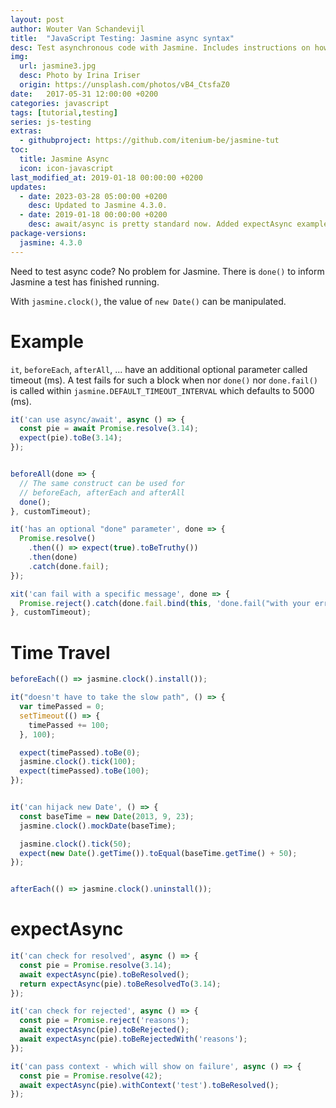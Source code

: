 ```yaml
---
layout: post
author: Wouter Van Schandevijl
title:  "JavaScript Testing: Jasmine async syntax"
desc: Test asynchronous code with Jasmine. Includes instructions on how to use ES2017 async/await.
img:
  url: jasmine3.jpg
  desc: Photo by Irina Iriser
  origin: https://unsplash.com/photos/vB4_CtsfaZ0
date:   2017-05-31 12:00:00 +0200
categories: javascript
tags: [tutorial,testing]
series: js-testing
extras:
  - githubproject: https://github.com/itenium-be/jasmine-tut
toc:
  title: Jasmine Async
  icon: icon-javascript
last_modified_at: 2019-01-18 00:00:00 +0200
updates:
  - date: 2023-03-28 05:00:00 +0200
    desc: Updated to Jasmine 4.3.0.
  - date: 2019-01-18 00:00:00 +0200
    desc: await/async is pretty standard now. Added expectAsync examples.
package-versions:
  jasmine: 4.3.0
---
```


Need to test async code? No problem for Jasmine. 
There is `done()` to inform Jasmine a test has finished running.

With `jasmine.clock()`, the value of `new Date()` can be manipulated.

<!--more-->


# Example

`it`, `beforeEach`, `afterAll`, ... have an additional optional parameter called timeout (ms).
A test fails for such a block when nor `done()` nor `done.fail()` is called within 
`jasmine.DEFAULT_TIMEOUT_INTERVAL` which defaults to 5000 (ms).

```js
it('can use async/await', async () => {
  const pie = await Promise.resolve(3.14);
  expect(pie).toBe(3.14);
});


beforeAll(done => {
  // The same construct can be used for
  // beforeEach, afterEach and afterAll
  done();
}, customTimeout);

it('has an optional "done" parameter', done => {
  Promise.resolve()
    .then(() => expect(true).toBeTruthy())
    .then(done)
    .catch(done.fail);
});

xit('can fail with a specific message', done => {
  Promise.reject().catch(done.fail.bind(this, 'done.fail("with your error message")'));
}, customTimeout);
```


# Time Travel

```js
beforeEach(() => jasmine.clock().install());

it("doesn't have to take the slow path", () => {
  var timePassed = 0;
  setTimeout(() => {
    timePassed += 100;
  }, 100);

  expect(timePassed).toBe(0);
  jasmine.clock().tick(100);
  expect(timePassed).toBe(100);
});


it('can hijack new Date', () => {
  const baseTime = new Date(2013, 9, 23);
  jasmine.clock().mockDate(baseTime);

  jasmine.clock().tick(50);
  expect(new Date().getTime()).toEqual(baseTime.getTime() + 50);
});


afterEach(() => jasmine.clock().uninstall());
```

# expectAsync

```js
it('can check for resolved', async () => {
  const pie = Promise.resolve(3.14);
  await expectAsync(pie).toBeResolved();
  return expectAsync(pie).toBeResolvedTo(3.14);
});

it('can check for rejected', async () => {
  const pie = Promise.reject('reasons');
  await expectAsync(pie).toBeRejected();
  await expectAsync(pie).toBeRejectedWith('reasons');
});

it('can pass context - which will show on failure', async () => {
  const pie = Promise.resolve(42);
  await expectAsync(pie).withContext('test').toBeResolved();
});
```
